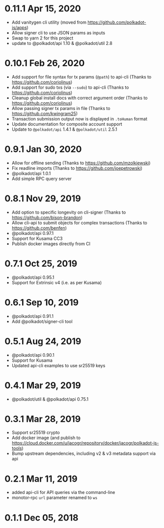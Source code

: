 # 0.11.1 Apr 15, 2020

- Add vanitygen cli utility (moved from https://github.com/polkadot-js/apps)
- Allow signer cli to use JSON params as inputs
- Swap to yarn 2 for this project
- update to @polkadot/api 1.10 & @polkadot/util 2.8

# 0.10.1 Feb 26, 2020

- Add support for file syntax for tx params (`@path`) to api-cli (Thanks to https://github.com/coriolinus)
- Add support for sudo txs (via `--sudo`) to api-cli (Thanks to https://github.com/coriolinus)
- Cleanup global install docs with correct argument order (Thanks to https://github.com/coriolinus)
- Allow passing signer tx params in file (Thanks to https://github.com/kwingram25)
- Transaction submission output now is displayed in `.toHuman` format
- Update documentation for composite account support
- Update to `@polkadot/api` 1.4.1 & `@polkadot/util` 2.5.1

# 0.9.1 Jan 30, 2020

- Allow for offline sending (Thanks to https://github.com/mzolkiewski)
- Fix readline imports (Thanks to https://github.com/joepetrowski)
- @polkadot/api 1.0.1
- Add simple RPC query server

# 0.8.1 Nov 29, 2019

- Add option to specific longevity on cli-signer (Thanks to https://github.com/bison-brandon)
- Allow cli-api to submit objects for complex transactions (Thanks to https://github.com/benfen)
- @polkadot/api 0.97.1
- Support for Kusama CC3
- Publish docker images directly from CI

# 0.7.1 Oct 25, 2019

- @polkadot/api 0.95.1
- Support for Extrinsic v4 (i.e. as per Kusama)

# 0.6.1 Sep 10, 2019

- @polkadot/api 0.91.1
- Add @polkadot/signer-cli tool

# 0.5.1 Aug 24, 2019

- @polkadot/api 0.90.1
- Support for Kusama
- Updated api-cli examples to use sr25519 keys

# 0.4.1 Mar 29, 2019

- @polkadot/util & @polkadot/api 0.75.1

# 0.3.1 Mar 28, 2019

- Support sr25519 crypto
- Add docker image (and publish to https://cloud.docker.com/u/jacogr/repository/docker/jacogr/polkadot-js-tools)
- Bump upstream dependencies, including v2 & v3 metadata support via api

# 0.2.1 Mar 11, 2019

- added api-cli for API queries via the command-line
- monotor-rpc `url` parameter renamed to `ws`

# 0.1.1 Dec 05, 2018

